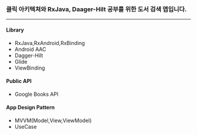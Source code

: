 ### 클릭 아키텍쳐와 RxJava, Daager-Hilt 공부를 위한 도서 검색 앱입니다.
----------
#### Library
+ RxJava,RxAndroid,RxBinding
+ Android AAC
+ Dagger-Hilt
+ Glide
+ ViewBinding

#### Public API
+ Google Books API

#### App Design Pattern
+ MVVM(Model,View,ViewModel)
+ UseCase

